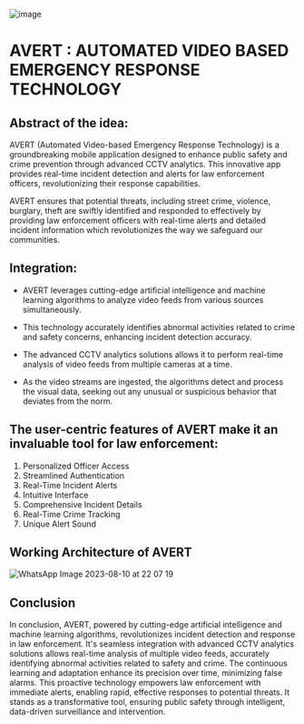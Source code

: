 ![image](https://github.com/AmruthaRajsheker/ADVANCED-CCTV-ANALYTICS-SOLUTIONS/assets/119475943/01b008c7-5b64-40b1-9504-a5b4c9899b18)
# AVERT : AUTOMATED VIDEO BASED EMERGENCY RESPONSE TECHNOLOGY


## Abstract of the idea:
AVERT (Automated Video-based Emergency Response Technology) is a groundbreaking mobile application designed to enhance public safety and crime prevention through advanced CCTV analytics. 
This innovative app provides real-time incident detection and alerts for law enforcement officers, revolutionizing their response capabilities. 

AVERT ensures that potential threats, including street crime, violence, burglary, theft are swiftly identified and responded to effectively by providing law enforcement officers with real-time alerts 
and detailed incident information which revolutionizes the way we safeguard our communities.

## Integration:

* AVERT leverages cutting-edge artificial intelligence and machine learning algorithms to analyze video feeds from various sources simultaneously. 

* This technology accurately identifies abnormal activities related to crime and safety concerns, enhancing incident detection accuracy.

* The advanced CCTV analytics solutions allows it to perform real-time analysis of video feeds from multiple cameras at a time. 

* As the video streams are ingested, the algorithms detect and process the visual data, seeking out any unusual or suspicious behavior that deviates from the norm. 

## The user-centric features of AVERT make it an invaluable tool for law enforcement:
1. Personalized Officer Access
2. Streamlined Authentication
3. Real-Time Incident Alerts
4. Intuitive Interface
5. Comprehensive Incident Details
6. Real-Time Crime Tracking
7. Unique Alert Sound

## Working Architecture of AVERT
![WhatsApp Image 2023-08-10 at 22 07 19](https://github.com/AmruthaRajsheker/ADVANCED-CCTV-ANALYTICS-SOLUTIONS/assets/119475943/acd3cc65-41bf-47c5-b45b-d71d68e863bd)

## Conclusion 
In conclusion, AVERT, powered by cutting-edge artificial intelligence and machine learning algorithms, revolutionizes incident detection and response in law enforcement. 
It's seamless integration with advanced CCTV analytics solutions allows real-time analysis of multiple video feeds, accurately identifying abnormal activities related to safety and crime. 
The continuous learning and adaptation enhance its precision over time, minimizing false alarms. 
This proactive technology empowers law enforcement with immediate alerts, enabling rapid, effective responses to potential threats.
It stands as a transformative tool, ensuring public safety through intelligent, data-driven surveillance and intervention.
